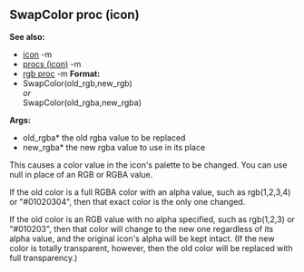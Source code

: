 ## SwapColor proc (icon)
**See also:**
*   [icon](/ref/icon.md) -m
*   [procs (icon)](/ref/icon/proc.md) -m
*   [rgb proc](/ref/proc/rgb.md) -m<!-- -->
**Format:**
*   SwapColor(old_rgb,new_rgb)\
    *or*\
    SwapColor(old_rgba,new_rgba)
<!-- -->
**Args:**
*   old_rgba* the old rgba value to be replaced
*   new_rgba* the new rgba value to use in its place


This causes a color value in the icon\'s palette to be changed.
You can use null in place of an RGB or RGBA value. 

If the old
color is a full RGBA color with an alpha value, such as rgb(1,2,3,4) or
\"#01020304\", then that exact color is the only one changed.


If the old color is an RGB value with no alpha specified, such
as rgb(1,2,3) or \"#010203\", then that color will change to the new one
regardless of its alpha value, and the original icon\'s alpha will be
kept intact. (If the new color is totally transparent, however, then the
old color will be replaced with full transparency.)